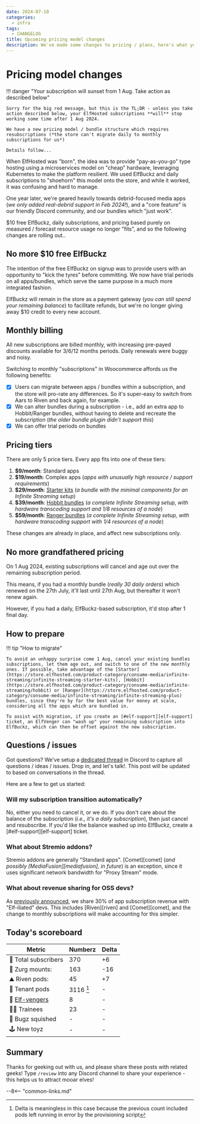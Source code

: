 ```yaml
---
date: 2024-07-10
categories:
  - infra
tags:
  - CHANGELOG
title: Upcoming pricing model changes
description: We've made some changes to pricing / plans, here's what you need to know
---
```


# Pricing model changes

!!! danger "Your subscription will sunset from 1 Aug. Take action as described below"

    Sorry for the big red message, but this is the TL;DR - unless you take action described below, your ElfHosted subscriptions **will** stop working some time after 1 Aug 2024. 
    
    We have a new pricing model / bundle structure which requires resubscriptions (*the store can't migrate daily to monthly subscriptions for us*)

    Details follow...

When ElfHosted was "born", the idea was to provide "pay-as-you-go" type hosting using a microservices model on "cheap" hardware, leveraging Kubernetes to make the platform resilient. We used ElfBuckz and daily subscriptions to "shoehorn" this model onto the store, and while it worked, it was confusing and hard to manage.

One year later, we're geared heavily towards debrid-focused media apps (*we only added real-debrid support in Feb 2024!*), and a "core feature" is our friendly Discord community, and our bundles which "just work".

$10 free ElfBuckz, daily subscriptions, and pricing based purely on measured / forecast resource usage no longer "fits", and so the following changes are rolling out..

<!-- more -->

## No more $10 free ElfBuckz

The intention of the free ElfBuckz on signup was to provide users with an opportunity to "kick the tyres" before committing. We now have trial periods on all apps/bundles, which serve the same purpose in a much more integrated fashion. 

ElfBuckz will remain in the store as a payment gateway (*you can still spend your remaining balance*) to facilitate refunds, but we're no longer giving away $10 credit to every new account.

## Monthly billing

All new subscriptions are billed monthly, with increasing pre-payed discounts available for 3/6/12 months periods. Daily renewals were buggy and noisy.

Switching to monthly "subscriptions" in Woocommerce affords us the following benefits:

* [x] Users can migrate between apps / bundles within a subscription, and the store will pro-rate any differences. So it's super-easy to switch from Aars to Riven and back again, for example.
* [x] We can alter bundles during a subscription - i.e., add an extra app to Hobbit/Ranger bundles, without having to delete and recreate the subscription (*the older bundle plugin didn't support this*)
* [x] We can offer trial periods on bundles

## Pricing tiers

There are only 5 price tiers. Every app fits into one of these tiers:

1. **$9/month**: Standard apps
2. **$19/month**: Complex apps (*apps with unusually high resource / support requirements*)
3. **$29/month**: [Starter kits](https://store.elfhosted.com/product-category/consume-media/infinite-streaming/infinite-streaming-starter-kits)   (*a bundle with the minimal components for an Infinite Streaming setup*)
4. **$39/month**: [Hobbit bundles](https://store.elfhosted.com/product-category/consume-media/infinite-streaming/hobbit) (*a complete Infinite Streaming setup, with hardware transcoding support and 1/8 resources of a node*)
5. **$59/month**: [Ranger bundles](https://store.elfhosted.com/product-category/consume-media/infinite-streaming/infinite-streaming-plus) (*a complete Infinite Streaming setup, with hardware transcoding support with 1/4 resources of a node*)

These changes are already in place, and affect new subscriptions only.

## No more grandfathered pricing

On 1 Aug 2024, existing subscriptions will cancel and age out over the remaining subscription period.

This means, if you had a monthly bundle (*really 30 daily orders*) which renewed on the 27th July, it'll last until 27th Aug, but thereafter it won't renew again.

However, if you had a daily, ElfBuckz-based subscription, it'd stop after 1 final day.

## How to prepare

!!! tip "How to migrate"

    To avoid an unhappy surprise come 1 Aug, cancel your existing bundles subscriptions, let them age out, and switch to one of the new monthly ones. If possible, take advantage of the [Starter](https://store.elfhosted.com/product-category/consume-media/infinite-streaming/infinite-streaming-starter-kits), [Hobbit](https://store.elfhosted.com/product-category/consume-media/infinite-streaming/hobbit) or [Ranger](https://store.elfhosted.com/product-category/consume-media/infinite-streaming/infinite-streaming-plus) bundles, since they're by far the best value for money at scale, considering all the apps which are bundled in.

    To assist with migration, if you create an [#elf-support][elf-support] ticket, an ElfVenger can "wash up" your remaining subscription into ElfBuckz, which can then be offset against the new subscription.

## Questions / issues

Got questions? We've setup a [dedicated thread](https://discord.com/channels/396055506072109067/1260399511491051541) in Discord to capture all questions / ideas / issues. Drop in, and let's talk!. This post will be updated to based on conversations in the thread.

Here are a few to get us started:

### Will my subscription transition automatically?

No, either you need to cancel it, or we do. If you don't care about the balance of the subscription (*i.e., it's a daily subscription*), then just cancel and resubscribe. If you'd like the balance washed up into ElfBuckz, create a [#elf-support][elf-support] ticket.

### What about Stremio addons?

Stremio addons are generally "Standard apps". [Comet][comet] (*and possibly [MediaFusion][mediafusion], in future*) is an exception, since it uses significant network bandwidth for "Proxy Stream" mode.

### What about revenue sharing for OSS devs?

As [previously announced](/blog/2024/06/12/riven-is-ready-for-testing/), we share 30% of app subscription revenue with "Elf-iliated" devs. This includes [Riven][riven] and [Comet][comet], and the change to monthly subscriptions will make accounting for this simpler.

## Today's scoreboard

Metric | Numberz | Delta
---------|----------|----------
🧝 Total subscribers | 370 | +6
👾 Zurg mounts: | 163 | -16
⛰ Riven pods: | 45 | +7
🐬 Tenant pods | 3116 [^1] | -
🦸 [Elf-vengers](https://elfhosted.com/team/#elf-vengers) | 8 | -
🧑‍🎓 Trainees | 23 | -
🐛 Bugz squished | - | -
🕹️ New toyz | - | -

## Summary

Thanks for geeking out with us, and please share these posts with related geeks! Type `/review` into any Discord channel to share your experience - this helps us to attract mooar elves!

--8<-- "common-links.md"

[^1]: Delta is meaningless in this case because the previous count included pods left running in error by the provisioning script